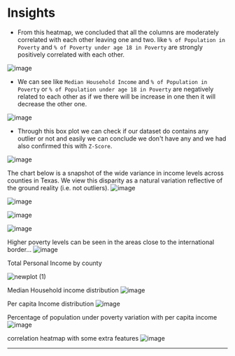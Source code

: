 # Insights

* From this heatmap, we concluded that all the columns are moderately correlated with each other leaving one and two. like `% of Population in Poverty` and `% of Poverty under age 18 in Poverty` are strongly positively correlated with each other.

![image](https://user-images.githubusercontent.com/71754779/136413193-0ea48247-aca0-4e06-b5f9-81674ddba4ac.png)


* We can see like `Median Household Income` and `% of Population in Poverty` or `% of Population under age 18 in Poverty` are negatively related to each other as if we there will be increase in one then it will decrease the other one.  

![image](https://user-images.githubusercontent.com/71754779/136413467-4f656d51-d3ab-4b25-b3f6-8df6b450520a.png)

* Through this box plot we can check if our dataset do contains any outlier or not and easily we can conclude we don't have any and we had also confirmed this with `Z-Score`.

![image](https://user-images.githubusercontent.com/71754779/136413528-4b043bf8-1fc3-4b4e-b918-b60693532898.png)



The chart below is a snapshot of the wide variance in income levels across counties in Texas.  We view this disparity as a natural variation reflective of the ground reality (i.e. not outliers). 
![image](https://user-images.githubusercontent.com/49875705/136463804-73acc525-6ea0-4fb9-9c66-774582431140.png)


![image](https://user-images.githubusercontent.com/49875705/136463932-fdeb777b-bced-4a81-a000-bc8ca27d87f4.png)

![image](https://user-images.githubusercontent.com/49875705/136464208-5e3ff97b-a566-4ccc-87d0-b47864155823.png)

![image](https://user-images.githubusercontent.com/49875705/136465451-bb54826c-56fc-4790-9a8f-c11ace437e58.png)

Higher poverty levels can be seen in the areas close to the international border...
![image](https://user-images.githubusercontent.com/49875705/136468758-9a6059de-afa6-4242-ab5a-7a3edb15f855.png)


Total Personal Income by county

![newplot (1)](https://user-images.githubusercontent.com/83202597/136489790-8444f9d3-38e0-49dd-86ae-7fc09cec1253.png)


Median  Household income distribution
![image](https://user-images.githubusercontent.com/83202597/136488846-2414bfde-60ce-4e29-8333-59df6986b132.png)

Per capita Income distribution
![image](https://user-images.githubusercontent.com/83202597/136488985-142aa3fa-ed6a-4313-b0d0-ef0bb8defaa8.png)

Percentage of population under poverty variation with per capita income
![image](https://user-images.githubusercontent.com/83202597/136489048-414c02b4-a3cd-48cd-b689-c0f0b6674fe1.png)

correlation heatmap with some extra features
![image](https://user-images.githubusercontent.com/83202597/136499978-c700a6e6-73bb-4890-88a7-140842a9e8f1.png)


-------------------------------------------------------------------------------------------------------------------------------------------------------------------------------



